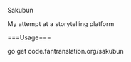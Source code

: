 Sakubun

My attempt at a storytelling platform

===Usage===

go get code.fantranslation.org/sakubun
